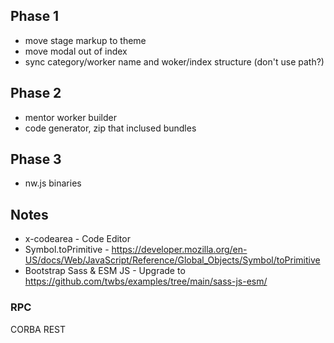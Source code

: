 ## Phase 1
- move stage markup to theme
- move modal out of index
- sync category/worker name and woker/index structure (don't use path?)

## Phase 2

- mentor worker builder
- code generator, zip that inclused bundles

## Phase 3

- nw.js binaries

## Notes

- x-codearea - Code Editor
- Symbol.toPrimitive - https://developer.mozilla.org/en-US/docs/Web/JavaScript/Reference/Global_Objects/Symbol/toPrimitive
- Bootstrap Sass & ESM JS - Upgrade to https://github.com/twbs/examples/tree/main/sass-js-esm/


### RPC
CORBA
REST
